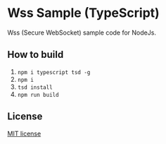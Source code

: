 # Wss Sample (TypeScript)
Wss (Secure WebSocket) sample code for NodeJs.

## How to build
1. `npm i typescript tsd -g`
1. `npm i`
1. `tsd install`
1. `npm run build`

## License
[MIT license](./LICENSE)
